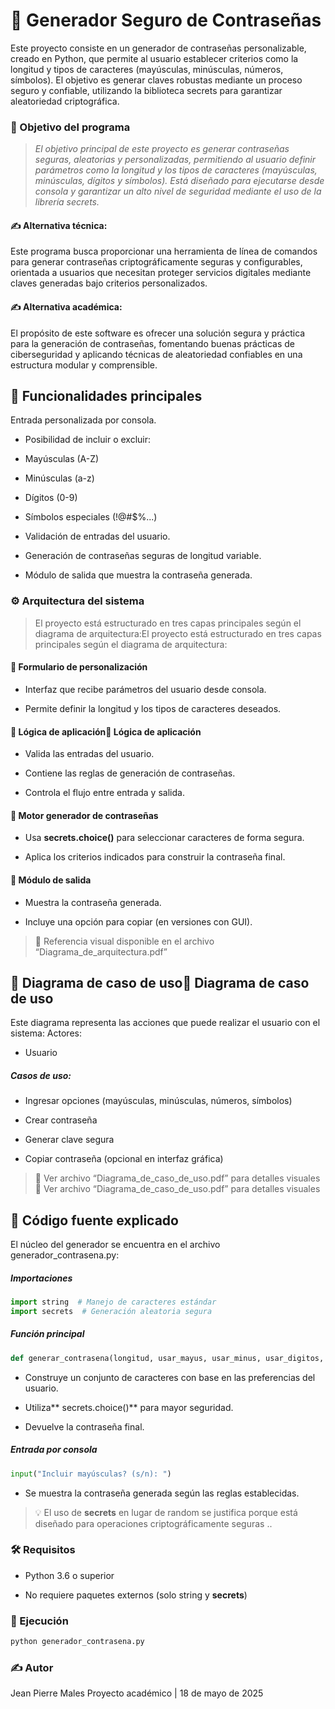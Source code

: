 #  🔐 Generador Seguro de Contraseñas
Este proyecto consiste en un generador de contraseñas personalizable, creado en Python, que permite al usuario establecer criterios como la longitud y tipos de caracteres (mayúsculas, minúsculas, números, símbolos). El objetivo es generar claves robustas mediante un proceso seguro y confiable, utilizando la biblioteca secrets para garantizar aleatoriedad criptográfica.

### 🎯 Objetivo del programa
> *El objetivo principal de este proyecto es generar contraseñas seguras, aleatorias y personalizadas, permitiendo al usuario definir parámetros como la longitud y los tipos de caracteres (mayúsculas, minúsculas, dígitos y símbolos). Está diseñado para ejecutarse desde consola y garantizar un alto nivel de seguridad mediante el uso de la librería secrets.*

#### ✍ Alternativa técnica:
Este programa busca proporcionar una herramienta de línea de comandos para generar contraseñas criptográficamente seguras y configurables, orientada a usuarios que necesitan proteger servicios digitales mediante claves generadas bajo criterios personalizados.

#### ✍ Alternativa académica:
El propósito de este software es ofrecer una solución segura y práctica para la generación de contraseñas, fomentando buenas prácticas de ciberseguridad y aplicando técnicas de aleatoriedad confiables en una estructura modular y comprensible.

## 📌 Funcionalidades principales
Entrada personalizada por consola.

- Posibilidad de incluir o excluir:

 - Mayúsculas (A-Z)

 - Minúsculas (a-z)

 - Dígitos (0-9)

 - Símbolos especiales (!@#$%...)

- Validación de entradas del usuario.

- Generación de contraseñas seguras de longitud variable.

- Módulo de salida que muestra la contraseña generada.


### ⚙️ Arquitectura del sistema
> El proyecto está estructurado en tres capas principales según el diagrama de arquitectura:El proyecto está estructurado en tres capas principales según el diagrama de arquitectura:

#### 📄 Formulario de personalización

- Interfaz que recibe parámetros del usuario desde consola.

- Permite definir la longitud y los tipos de caracteres deseados.

#### 🧠 Lógica de aplicación🧠 Lógica de aplicación

- Valida las entradas del usuario.

- Contiene las reglas de generación de contraseñas.

- Controla el flujo entre entrada y salida.

#### 🧰 Motor generador de contraseñas

- Usa **secrets.choice()** para seleccionar caracteres de forma segura.

- Aplica los criterios indicados para construir la contraseña final.

#### 🧾 Módulo de salida

- Muestra la contraseña generada.

- Incluye una opción para copiar (en versiones con GUI).

>📌 Referencia visual disponible en el archivo “Diagrama_de_arquitectura.pdf”

## 🧩 Diagrama de caso de uso🧩 Diagrama de caso de uso
Este diagrama representa las acciones que puede realizar el usuario con el sistema:
Actores:

- Usuario

##### Casos de uso:

- Ingresar opciones (mayúsculas, minúsculas, números, símbolos)

- Crear contraseña

- Generar clave segura

- Copiar contraseña (opcional en interfaz gráfica)

>📝 Ver archivo “Diagrama_de_caso_de_uso.pdf” para detalles visuales📝 Ver archivo “Diagrama_de_caso_de_uso.pdf” para detalles visuales

## 🧪 Código fuente explicado
El núcleo del generador se encuentra en el archivo generador_contrasena.py:
##### Importaciones
```python
import string  # Manejo de caracteres estándar
import secrets  # Generación aleatoria segura
```
##### Función principal
```python
def generar_contrasena(longitud, usar_mayus, usar_minus, usar_digitos, usar_simbolos)
```
- Construye un conjunto de caracteres con base en las preferencias del usuario.

- Utiliza** secrets.choice()** para mayor seguridad.

- Devuelve la contraseña final.
##### Entrada por consola
```python
input("Incluir mayúsculas? (s/n): ")
```
- Se muestra la contraseña generada según las reglas establecidas.

> 💡 El uso de **secrets**  en lugar de random se justifica porque está diseñado para operaciones criptográficamente seguras
..

### 🛠 Requisitos
- Python 3.6 o superior

- No requiere paquetes externos (solo string y **secrets**)

### 🚀 Ejecución
```bash
python generador_contrasena.py
```
### ✍ Autor
Jean Pierre Males
Proyecto académico | 18 de mayo de 2025
